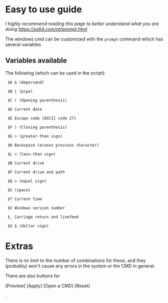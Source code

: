 # Easy to use guide

_I highly recommend reading this page to better understand what you are doing https://ss64.com/nt/prompt.html_

The windows cmd can be customized with the `prompt` command which has several variables.

## Variables available
The following (which can be used in the script):

```
 $A & (Ampersand) 
 
 $B | (pipe) 
 
 $C ( (Opening parenthesis) 
 
 $D Current date 
   
 $E Escape code (ASCII code 27) 
   
 $F ) (Closing parenthesis) 
   
 $G > (greater-than sign) 
   
 $H Backspace (erases previous character) 
   
 $L < (less-than sign)
   
 $N Current drive 
   
 $P Current drive and path 
   
 $Q = (equal sign) 
   
 $S (space) 
   
 $T Current time 
   
 $V Windows version number 
   
 $_ Carriage return and linefeed 
   
 $$ $ (dollar sign)
 ```
 
# Extras
There is no limit to the number of combinations for these, and they (probably) won't cause any errors in the system or the CMD in general.
 
There are also buttons for

[Preview] [Apply] [Open a CMD] [Reset] 


.
